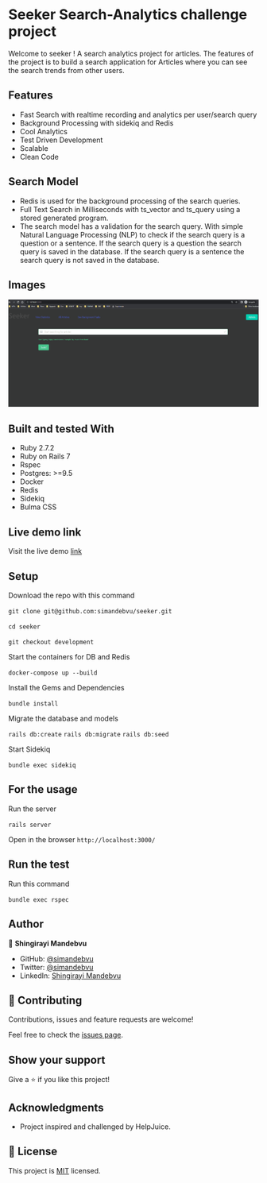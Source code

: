 # Seeker Search-Analytics challenge project 

Welcome to seeker ! A search analytics project for articles. The features of the project is to build a search application for Articles where you can see the search trends from other users.
## Features

- Fast Search with realtime recording and analytics per user/search query
- Background Processing with sidekiq and Redis
- Cool Analytics
- Test Driven Development
- Scalable
- Clean Code

## Search Model

- Redis is used for the background processing of the search queries.
- Full Text Search in Milliseconds with ts_vector and ts_query using a stored generated program.
- The search model has a validation for the search query. With simple Natural Language Processing (NLP) to check if the search query is a question or a sentence. If the search query is a question the search query is saved in the database. If the search query is a sentence the search query is not saved in the database.

## Images

![screenshot](app/assets/images/Animation.gif)

## Built and tested With

- Ruby 2.7.2
- Ruby on Rails 7
- Rspec
- Postgres: >=9.5
- Docker
- Redis
- Sidekiq
- Bulma CSS
  
## Live demo link

Visit the live demo [link](https://seeker-search-analytics.herokuapp.com/)

## Setup

Download the repo with this command

`git clone git@github.com:simandebvu/seeker.git`

`cd seeker`

`git checkout development` 

Start the containers for DB and Redis

`docker-compose up --build`

Install the Gems and Dependencies

`bundle install`

Migrate the database and models

`rails db:create`
`rails db:migrate`
`rails db:seed`

Start Sidekiq

`bundle exec sidekiq`

## For the usage

Run the server

`rails server`

Open in the browser `http://localhost:3000/`

## Run the test 

Run this command

`bundle exec rspec`

## Author

👤 **Shingirayi Mandebvu**

- GitHub: [@simandebvu](https://github.com/simandebvu)
- Twitter: [@simandebvu](https://twitter.com/simandebvu) 
- LinkedIn: [Shingirayi Mandebvu](https://www.linkedin.com/in/simandebvu/) 

## 🤝 Contributing

Contributions, issues and feature requests are welcome!

Feel free to check the [issues page](https://github.com/simandebvu/seeker/issues).

## Show your support

Give a ⭐️ if you like this project!

## Acknowledgments


- Project inspired and challenged by HelpJuice.

## 📝 License

This project is [MIT](https://opensource.org/licenses/MIT) licensed.

